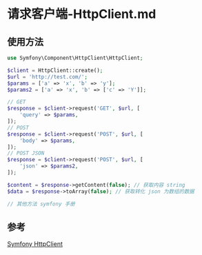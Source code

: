 # 请求客户端-HttpClient.md

## 使用方法

```php
use Symfony\Component\HttpClient\HttpClient;

$client = HttpClient::create();
$url = 'http://test.com/';
$params = ['a' => 'x', 'b' => 'y'];
$params2 = ['a' => 'x', 'b' => ['c' => 'Y']];

// GET
$response = $client->request('GET', $url, [
    'query' => $params,
]);
// POST
$response = $client->request('POST', $url, [
    'body' => $params,
]);
// POST JSON
$response = $client->request('POST', $url, [
    'json' => $params2,
]);

$content = $response->getContent(false); // 获取内容 string
$data = $response->toArray(false); // 获取转化 json 为数组的数据

// 其他方法 symfony 手册
```

## 参考

[Symfony HttpClient](https://symfony.com/doc/current/http_client.html)
